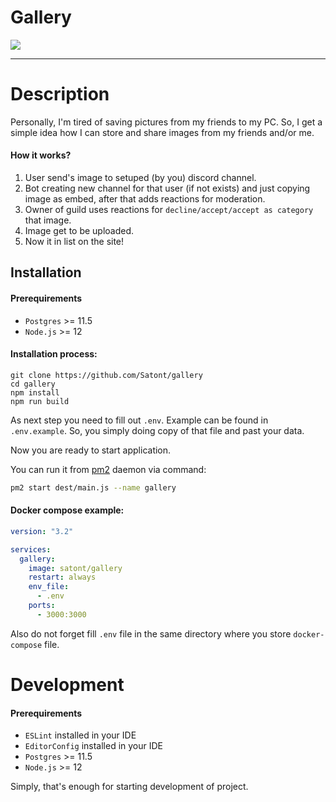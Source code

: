 # Gallery

![](https://img.shields.io/github/workflow/status/satont/gallery/Publish%20Docker/master?label=docker&style=for-the-badge)

---
# Description

Personally, I'm tired of saving pictures from my friends to my PC. So, I get a simple idea how I can store and share images from my friends and/or me.

#### How it works?

1. User send's image to setuped (by you) discord channel.
2. Bot creating new channel for that user (if not exists) and just copying image as embed, after that adds reactions for moderation.
3. Owner of guild uses reactions for `decline/accept/accept as category` that image.
4. Image get to be uploaded.
5. Now it in list on the site!

## Installation
#### Prerequirements

 - `Postgres` >= 11.5
 - `Node.js` >= 12

#### Installation process:
```shell
git clone https://github.com/Satont/gallery
cd gallery
npm install
npm run build
```

As next step you need to fill out `.env`. Example can be found in `.env.example`. So, you simply doing copy of that file and past your data.

Now you are ready to start application.

You can run it from [pm2](https://www.npmjs.com/package/pm2) daemon via command:

```bash
pm2 start dest/main.js --name gallery
```

#### Docker compose example:
```yml
version: "3.2"

services:
  gallery:
    image: satont/gallery
    restart: always
    env_file:
      - .env
    ports:
      - 3000:3000
```

Also do not forget fill `.env` file in the same directory where you store `docker-compose` file.

# Development

#### Prerequirements

 - `ESLint` installed in your IDE
 - `EditorConfig` installed in your IDE
 - `Postgres` >= 11.5
 - `Node.js` >= 12


 Simply, that's enough for starting development of project.
